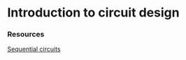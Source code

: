 # Introduction to circuit design
### Resources
[Sequential circuits](https://www.sciencedirect.com/topics/engineering/sequential-circuits)
